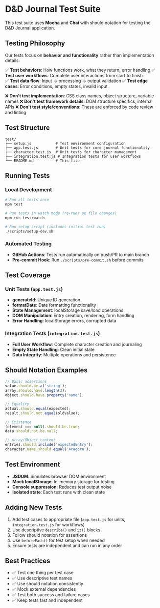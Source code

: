 # D&D Journal Test Suite

This test suite uses **Mocha** and **Chai** with should notation for testing the D&D Journal application.

## Testing Philosophy

Our tests focus on **behavior and functionality** rather than implementation details:

✅ **Test behaviors**: How functions work, what they return, error handling
✅ **Test user workflows**: Complete user interactions from start to finish  
✅ **Test data flow**: Input → processing → output validation
✅ **Test edge cases**: Error conditions, empty states, invalid input

❌ **Don't test implementation**: CSS class names, object structure, variable names
❌ **Don't test framework details**: DOM structure specifics, internal APIs
❌ **Don't test style/conventions**: These are enforced by code review and linting

## Test Structure

```
test/
├── setup.js           # Test environment configuration
├── app.test.js        # Unit tests for core journal functionality
├── character.test.js  # Unit tests for character management
├── integration.test.js # Integration tests for user workflows
└── README.md          # This file
```

## Running Tests

### Local Development
```bash
# Run all tests once
npm test

# Run tests in watch mode (re-runs on file changes)
npm run test:watch

# Run setup script (includes initial test run)
./scripts/setup-dev.sh
```

### Automated Testing
- **GitHub Actions**: Tests run automatically on push/PR to main branch
- **Pre-commit Hook**: Run `./scripts/pre-commit.sh` before commits

## Test Coverage

### Unit Tests (`app.test.js`)
- **generateId**: Unique ID generation
- **formatDate**: Date formatting functionality  
- **State Management**: localStorage save/load operations
- **DOM Manipulation**: Entry creation, rendering, form handling
- **Error Handling**: localStorage errors, corrupted data

### Integration Tests (`integration.test.js`)
- **Full User Workflow**: Complete character creation and journaling
- **Empty State Handling**: Clean initial state
- **Data Integrity**: Multiple operations and persistence

## Should Notation Examples

```javascript
// Basic assertions
value.should.be.a('string');
array.should.have.length(3);
object.should.have.property('name');

// Equality
actual.should.equal(expected);
result.should.not.equal(oldValue);

// Existence
(element === null).should.be.true;
data.should.not.be.null;

// Array/Object content
entries.should.include('expectedEntry');
character.name.should.equal('Aragorn');
```

## Test Environment

- **JSDOM**: Simulates browser DOM environment
- **Mock localStorage**: In-memory storage for testing
- **Console suppression**: Reduces test output noise
- **Isolated state**: Each test runs with clean state

## Adding New Tests

1. Add test cases to appropriate file (`app.test.js` for units, `integration.test.js` for workflows)
2. Use descriptive `describe()` and `it()` blocks
3. Follow should notation for assertions
4. Use `beforeEach()` for test setup when needed
5. Ensure tests are independent and can run in any order

## Best Practices

- ✅ Test one thing per test case
- ✅ Use descriptive test names
- ✅ Use should notation consistently
- ✅ Mock external dependencies
- ✅ Test both success and failure cases
- ✅ Keep tests fast and independent
